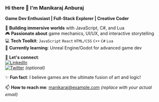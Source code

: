 ### Hi there 👋 I'm Manikaraj Anburaj

**Game Dev Enthusiast | Full-Stack Explorer | Creative Coder**  

🚀 **Building immersive worlds** with JavaScript, C#, and Lua  
🎮 **Passionate about** game mechanics, UI/UX, and interactive storytelling  
💻 **Tech Toolkit**: `JavaScript` `React` `HTML/CSS` `C++` `C#` `Lua`  
🌱 **Currently learning**: Unreal Engine/Godot for advanced game dev  

🔗 **Let's connect**:  
[![LinkedIn](https://img.shields.io/badge/LinkedIn-Connect-blue?style=flat&logo=linkedin)](https://www.linkedin.com/in/manikaraj-anburaj-4550ba354)  
[![Twitter](https://img.shields.io/badge/Twitter-Follow-1DA1F2?style=flat&logo=twitter)](https://twitter.com/yourhandle) *(optional)*  

✨ **Fun fact**: I believe games are the ultimate fusion of art and logic!  

📫 **How to reach me**: manikaraj@example.com *(replace with your actual email)*  
